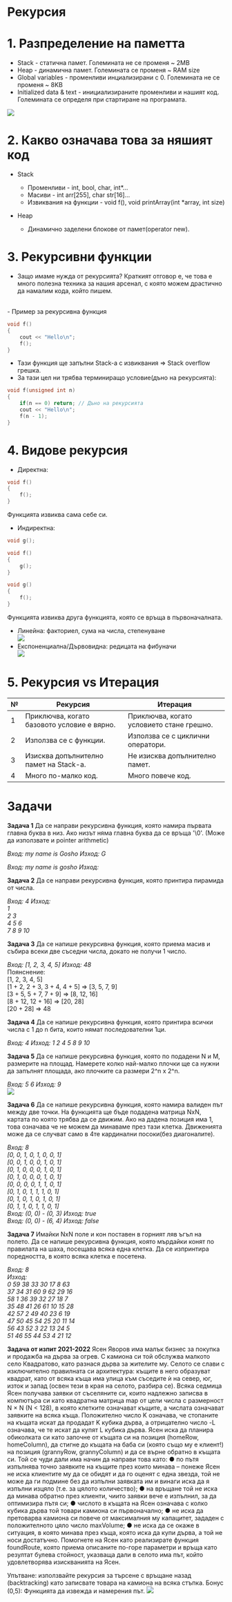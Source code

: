<h1>Рекурсия</h1>

<h1>1. Разпределение на паметта</h1>

- Stack - статична памет. Големината не се променя ~ 2MB
- Heap - динамична памет. Големината се променя ~ RAM size
- Global variables - променливи инциализирани с 0. Големината не се променя ~ 8KB
- Initialized data & text - инициализираните променливи и нашият код. Големината се определя при стартиране на програмата.

![](https://media.geeksforgeeks.org/wp-content/uploads/memoryLayoutC.jpg)

<h1>2. Какво означава това за няшият код</h1>

- Stack
    - Променливи - int, bool, char, int*...
    - Масиви - int arr[255], char str[16]...
    - Извиквания на функции - void f(), void printArray(int *array, int size)

- Heap
    - Динамично заделени блокове от памет(operator new).

<h1>3. Рекурсивни функции</h1>

- Защо имаме нужда от рекурсията?
Краткият отговор е, че това е много полезна техника за нашия арсенал, с която можем драстично да намалим кода, който пишем.
<br>
- Пример за рекурсивна функция

```c++
void f()
{
    cout << "Hello\n";
    f();
}
```

- Тази функция ще запълни Stack-а с извиквания => Stack overflow грешка.
- За тази цел ни трябва терминиращо условие(дъно на рекурсията):

```c++
void f(unsigned int n)
{
    if(n == 0) return; // Дъно на рекурсията
    cout << "Hello\n";
    f(n - 1);
}
```

<h1>4. Видове рекурсия</h1>

- Директна:

```c++
void f()
{
    f();
}
```

Функцията извиква сама себе си.

- Индиректна:

```c++
void g();

void f()
{
    g();
}

void g()
{
    f();
}
```

Функцията извиква друга функцията, която се връща в първоначалната.

- Линейна: факториел, сума на числа, степенуване<br>
![](http://www.herevego.com/wp-content/uploads/2020/08/recur.gif)
- Експоненциална/Дървовидна: редицата на фибуначи<br>
![](https://i.stack.imgur.com/ICG4L.png)

<h1>5. Рекурсия vs Итерация</h1>

|№|                 Рекурсия                  |                 Итерация                |
|-|-------------------------------------------|-----------------------------------------|
|1|Приключва, когато базовото условие е вярно.|Приключва, когато условието стане грешно.|
|2|Използва се с функции.                     |Използва се с циклични оператори.        |
|3|Изисква допълнително памет на Stack-а.     |Не изисква допълнително памет.           |
|4|Много по-малко код.                        |Много повече код.                        |

<h1>Задачи</h1>

**Задача 1** Да се направи рекурсивна функция, която намира първата главна буква в низ. Ако низът няма главна буква да се връща '\0'. (Може да използвате и pointer arithmetic)

*Вход: my name is Gosho Изход: G*

*Вход: my name is gosho Изход:*

**Задача 2** Да се направи рекурсивна функция, която принтира пирамида от числа.

*Вход: 4*
*Изход:*<br>*1*<br>*2 3*<br>*4 5 6*<br>*7 8 9 10*

**Задача 3** Да се напише рекурсивна функция, която приема масив и събира всеки две съседни числа, докато не получи 1 число.

*Вход: [1, 2, 3, 4, 5] Изход: 48*<br>
Поянснение:<br>[1, 2, 3, 4, 5]<br>[1 + 2, 2 + 3, 3 + 4, 4 + 5] => [3, 5, 7, 9]<br>[3 + 5, 5 + 7, 7 + 9] => [8, 12, 16]<br>[8 + 12, 12 + 16] => [20, 28]<br>[20 + 28] => 48

**Задача 4** Да се напише рекурсивна функция, която принтира всички числа с 1 до n бита, които нямат последователни 1ци.

*Вход: 4 Изход: 1 2 4 5 8 9 10*

**Задача 5** Да се напише рекурсивна функция, която по подадени N и M, размерите на площад. Намерете колко най-малко плочки ще са нужни да запълнят площада, ако плочките са размери 2^n x 2^n.

*Вход: 5 6 Изход: 9*<br>![](https://media.geeksforgeeks.org/wp-content/uploads/Screenshot-from-2017-10-13-19-07-16.png)

**Задача 6** Да се напише рекурсивна функция, която намира валиден път между две точки. На функцията ще бъде подадена матрица NxN, картата по която трябва да се движим. Ако на дадена позиция има 1, това означава че не можем да минаваме през тази клетка. Движенията може да се случват само в 4те кардинални посоки(без диагоналите).

*Вход: 8*<br>*[0, 0, 1, 0, 1, 0, 0, 1]*<br>*[0, 0, 1, 0, 0, 1, 0, 1]*<br>*[0, 1, 0, 0, 0, 1, 0, 1]*<br>*[0, 1, 0, 0, 0, 1, 0, 1]*<br>*[0, 0, 0, 0, 1, 1, 0, 1]*<br>*[0, 1, 0, 1, 1, 1, 0, 1]*<br>*[0, 1, 0, 1, 0, 1, 0, 1]*<br>*[0, 1, 1, 0, 1, 1, 0, 1]*<br>
*Вход: (0, 0) - (0, 3) Изход: true*<br>*Вход: (0, 0) - (6, 4) Изход: false*

**Задача 7** Имайки NxN поле и кон поставен в горният ляв ъгъл на полето. Да се напише рекурсивна функция, която мърдайки конят по правилата на шаха, посещава всяка една клетка. Да се изпринтира поредността, в която всяка клетка е посетена.

*Вход: 8*<br>*Изход:*<br>*0  59  38  33  30  17   8  63*<br>*37  34  31  60   9  62  29  16*<br>*58   1  36  39  32  27  18   7*<br>*35  48  41  26  61  10  15  28*<br>*42  57   2  49  40  23   6  19*<br>*47  50  45  54  25  20  11  14*<br>*56  43  52   3  22  13  24   5*<br>*51  46  55  44  53   4  21  12*

**Задача от изпит 2021-2022**
Ясен Яворов има малък бизнес за покупка и продажба на дърва
за огрев. С камиона си той обслужва малкото село Квадратово, като разнася
дърва за жителите му. Селото се слави с изключително правилната си
архитектура: къщите в него образуват квадрат, като от всяка къща има улица
към съседите ѝ на север, юг, изток и запад (освен тези в края на селото,
разбира се). Всяка седмица Ясен получава заявки от съселяните си, които
надлежно записва в компютъра си като квадратна матрица map от цели числа с
размерност N × N (N < 128), в която клетките означават къщите, а числата
означават заявките на всяка къща. Положително число K означава, че
стопаните на къщата искат да продадат K кубика дърва, а отрицателно число
-L означава, че те искат да купят L кубика дърва. Ясен иска да планира
обиколката си като започне от къщата си на позиция (homeRow, homeColumn), да
стигне до къщата на баба си (която също му е клиент!) на позиция (grannyRow,
grannyColumn) и да се върне обратно в къщата си. Той се чуди дали има начин
да направи това като:
● по пътя изпълнява точно заявките на къщите през които минава – понеже
Ясен не иска клиентите му да се обидят и да го оценят с една звезда, той
не може да ги подмине без да изпълни заявката им и винаги иска да я
изпълни изцяло (т.е. за цялото количество);
● на връщане той не иска да минава обратно през клиенти, чиито заявки
вече е изпълнил, за да оптимизира пътя си;
● числото в къщата на Ясен означава с колко кубика дърва той товари
камиона си първоначално;
● не иска да претоварва камиона си повече от максималния му капацитет,
зададен с положителното цяло число maxVolume;
● не иска да се окаже в ситуация, в която минава през къща, която иска да
купи дърва, а той не носи достатъчно.
Помогнете на Ясен като реализирате функция foundRoute, която приема
описаните по-горе параметри и връща като резултат булева стойност, указваща
дали в селото има път, който удовлетворява изискванията на Ясен.

Упътване: използвайте рекурсия за търсене с връщане назад (backtracking)
като записвате товара на камиона на всяка стъпка.
Бонус (0,5): Функцията да извежда и намерения път.
![](https://i.ibb.co/x1YGL3s/image.png)